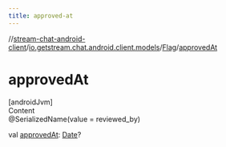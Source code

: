 ```yaml
---
title: approved-at
---
```

//[stream-chat-android-client](../../../index.md)/[io.getstream.chat.android.client.models](../index.md)/[Flag](index.md)/[approvedAt](approvedAt.md)



# approvedAt  
[androidJvm]  
Content  
@SerializedName(value = reviewed_by)  
  
val [approvedAt](approvedAt.md): [Date](https://developer.android.com/reference/kotlin/java/util/Date.html)?  



